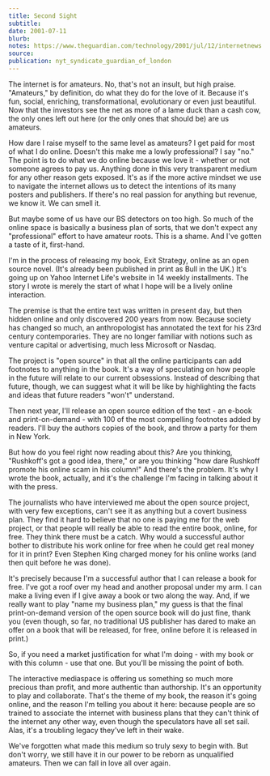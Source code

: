 ```yaml
---
title: Second Sight
subtitle:
date: 2001-07-11
blurb:
notes: https://www.theguardian.com/technology/2001/jul/12/internetnews.onlinesupplement2
source:
publication: nyt_syndicate_guardian_of_london
---
```


The internet is for amateurs. No, that's not an insult, but high praise. "Amateurs," by definition, do what they do for the love of it. Because it's fun, social, enriching, transformational, evolutionary or even just beautiful. Now that the investors see the net as more of a lame duck than a cash cow, the only ones left out here (or the only ones that should be) are us amateurs.

How dare I raise myself to the same level as amateurs? I get paid for most of what I do online. Doesn't this make me a lowly professional? I say "no." The point is to do what we do online because we love it - whether or not someone agrees to pay us. Anything done in this very transparent medium for any other reason gets exposed. It's as if the more active mindset we use to navigate the internet allows us to detect the intentions of its many posters and publishers. If there's no real passion for anything but revenue, we know it. We can smell it.

But maybe some of us have our BS detectors on too high. So much of the online space is basically a business plan of sorts, that we don't expect any "professional" effort to have amateur roots. This is a shame. And I've gotten a taste of it, first-hand.

I'm in the process of releasing my book, Exit Strategy, online as an open source novel. (It's already been published in print as Bull in the UK.) It's going up on Yahoo Internet Life's website in 14 weekly installments. The story I wrote is merely the start of what I hope will be a lively online interaction.

The premise is that the entire text was written in present day, but then hidden online and only discovered 200 years from now. Because society has changed so much, an anthropologist has annotated the text for his 23rd century contemporaries. They are no longer familiar with notions such as venture capital or advertising, much less Microsoft or Nasdaq.

The project is "open source" in that all the online participants can add footnotes to anything in the book. It's a way of speculating on how people in the future will relate to our current obsessions. Instead of describing that future, though, we can suggest what it will be like by highlighting the facts and ideas that future readers "won't" understand.

Then next year, I'll release an open source edition of the text - an e-book and print-on-demand - with 100 of the most compelling footnotes added by readers. I'll buy the authors copies of the book, and throw a party for them in New York.

But how do you feel right now reading about this? Are you thinking, "Rushkoff's got a good idea, there," or are you thinking "how dare Rushkoff promote his online scam in his column!" And there's the problem. It's why I wrote the book, actually, and it's the challenge I'm facing in talking about it with the press.

The journalists who have interviewed me about the open source project, with very few exceptions, can't see it as anything but a covert business plan. They find it hard to believe that no one is paying me for the web project, or that people will really be able to read the entire book, online, for free. They think there must be a catch. Why would a successful author bother to distribute his work online for free when he could get real money for it in print? Even Stephen King charged money for his online works (and then quit before he was done).

It's precisely because I'm a successful author that I can release a book for free. I've got a roof over my head and another proposal under my arm. I can make a living even if I give away a book or two along the way. And, if we really want to play "name my business plan," my guess is that the final print-on-demand version of the open source book will do just fine, thank you (even though, so far, no traditional US publisher has dared to make an offer on a book that will be released, for free, online before it is released in print.)

So, if you need a market justification for what I'm doing - with my book or with this column - use that one. But you'll be missing the point of both.

The interactive mediaspace is offering us something so much more precious than profit, and more authentic than authorship. It's an opportunity to play and collaborate. That's the theme of my book, the reason it's going online, and the reason I'm telling you about it here: because people are so trained to associate the internet with business plans that they can't think of the internet any other way, even though the speculators have all set sail. Alas, it's a troubling legacy they've left in their wake.

We've forgotten what made this medium so truly sexy to begin with. But don't worry, we still have it in our power to be reborn as unqualified amateurs. Then we can fall in love all over again.
